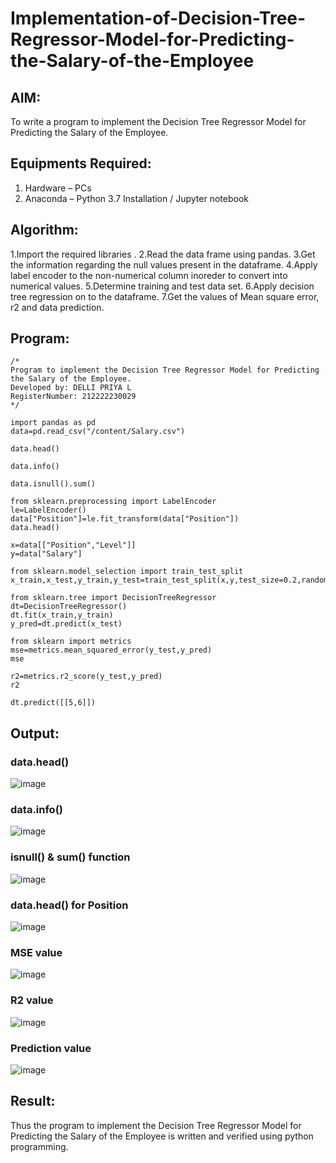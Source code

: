 # Implementation-of-Decision-Tree-Regressor-Model-for-Predicting-the-Salary-of-the-Employee

## AIM:
To write a program to implement the Decision Tree Regressor Model for Predicting the Salary of the Employee.

## Equipments Required:
1. Hardware – PCs
2. Anaconda – Python 3.7 Installation / Jupyter notebook

## Algorithm:
1.Import the required libraries .
2.Read the data frame using pandas.
3.Get the information regarding the null values present in the dataframe.
4.Apply label encoder to the non-numerical column inoreder to convert into numerical values.
5.Determine training and test data set.
6.Apply decision tree regression on to the dataframe.
7.Get the values of Mean square error, r2 and data prediction.

## Program:
```
/*
Program to implement the Decision Tree Regressor Model for Predicting the Salary of the Employee.
Developed by: DELLI PRIYA L
RegisterNumber: 212222230029 
*/

import pandas as pd
data=pd.read_csv("/content/Salary.csv")

data.head()

data.info()

data.isnull().sum()

from sklearn.preprocessing import LabelEncoder
le=LabelEncoder()
data["Position"]=le.fit_transform(data["Position"])
data.head()

x=data[["Position","Level"]]
y=data["Salary"]

from sklearn.model_selection import train_test_split
x_train,x_test,y_train,y_test=train_test_split(x,y,test_size=0.2,random_state=2)

from sklearn.tree import DecisionTreeRegressor
dt=DecisionTreeRegressor()
dt.fit(x_train,y_train)
y_pred=dt.predict(x_test)

from sklearn import metrics
mse=metrics.mean_squared_error(y_test,y_pred)
mse

r2=metrics.r2_score(y_test,y_pred)
r2

dt.predict([[5,6]])
```

## Output:
### data.head()
![image](https://github.com/Priya-Loganathan/Implementation-of-Decision-Tree-Regressor-Model-for-Predicting-the-Salary-of-the-Employee/assets/121166075/356dbdd5-12d7-41b1-a4ae-39d140effbb2)
### data.info()
![image](https://github.com/Priya-Loganathan/Implementation-of-Decision-Tree-Regressor-Model-for-Predicting-the-Salary-of-the-Employee/assets/121166075/d258ed4e-886a-4e79-a5fa-e60765dbe9bd)
### isnull() & sum() function
![image](https://github.com/Priya-Loganathan/Implementation-of-Decision-Tree-Regressor-Model-for-Predicting-the-Salary-of-the-Employee/assets/121166075/8b322bc8-4bba-405e-8e5c-349183b64565)
### data.head() for Position
![image](https://github.com/Priya-Loganathan/Implementation-of-Decision-Tree-Regressor-Model-for-Predicting-the-Salary-of-the-Employee/assets/121166075/e444325d-0d62-4a39-b62b-8d2054cdb7b6)
### MSE value
![image](https://github.com/Priya-Loganathan/Implementation-of-Decision-Tree-Regressor-Model-for-Predicting-the-Salary-of-the-Employee/assets/121166075/94a9a03f-5c63-4e02-8f3a-3134187844ea)
### R2 value
![image](https://github.com/Priya-Loganathan/Implementation-of-Decision-Tree-Regressor-Model-for-Predicting-the-Salary-of-the-Employee/assets/121166075/ee178601-24b6-4989-af94-0c686a34e211)
### Prediction value
![image](https://github.com/Priya-Loganathan/Implementation-of-Decision-Tree-Regressor-Model-for-Predicting-the-Salary-of-the-Employee/assets/121166075/53e92550-88c3-42c9-a0a9-df4d6e604e15)

## Result:
Thus the program to implement the Decision Tree Regressor Model for Predicting the Salary of the Employee is written and verified using python programming.
